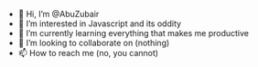- 👋 Hi, I’m @AbuZubair
- 👀 I’m interested in Javascript and its oddity
- 🌱 I’m currently learning everything that makes me productive
- 💞️ I’m looking to collaborate on (nothing)
- 📫 How to reach me (no, you cannot)

<!---
AbuZubair/AbuZubair is a ✨ special ✨ repository because its `README.md` (this file) appears on your GitHub profile.
You can click the Preview link to take a look at your changes.
--->
